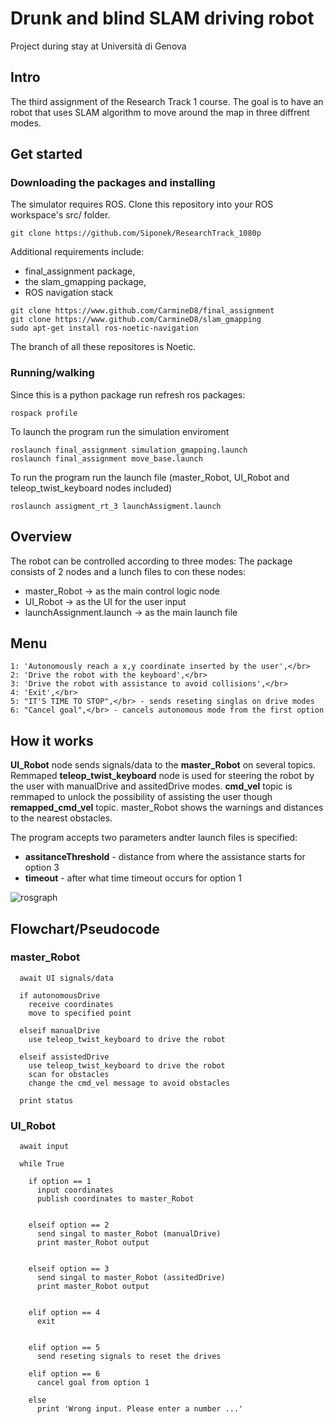 # Drunk and blind SLAM driving robot
Project during stay at Università di Genova

## Intro
The third assignment of the Research Track 1 course. The goal is to have an robot that uses SLAM algorithm to move around the map in three diffrent modes.


## Get started
### Downloading the packages and installing
The simulator requires ROS. Clone this repository into your ROS workspace's src/ folder.
```
git clone https://github.com/Siponek/ResearchTrack_1080p
```
Additional requirements include:
- final_assignment package,</br>
- the slam_gmapping package,</br>
- ROS navigation stack</br>
```
git clone https://www.github.com/CarmineD8/final_assignment
git clone https://www.github.com/CarmineD8/slam_gmapping
sudo apt-get install ros-noetic-navigation
```
The branch of all these repositores is Noetic.
### Running/walking
Since this is a python package run refresh ros packages:
```
rospack profile
```
To launch the program run the simulation enviroment
```
roslaunch final_assignment simulation_gmapping.launch
roslaunch final_assignment move_base.launch
```
To run the program run the launch file (master_Robot, UI_Robot and teleop_twist_keyboard nodes included)
```
roslaunch assigment_rt_3 launchAssigment.launch
```

## Overview
The robot can be controlled according to three modes:
The package consists of 2 nodes and a lunch files to con these nodes:</br>
- master_Robot            -> as the main control logic node </br>
- UI_Robot                -> as the UI for the user input</br>
- launchAssignment.launch -> as the main launch file    </br>
## Menu

    1: 'Autonomously reach a x,y coordinate inserted by the user',</br>
    2: 'Drive the robot with the keyboard',</br>
    3: 'Drive the robot with assistance to avoid collisions',</br>
    4: 'Exit',</br>
    5: "IT'S TIME TO STOP",</br> - sends reseting singlas on drive modes
    6: "Cancel goal",</br> - cancels autonomous mode from the first option
    
## How it works
**UI_Robot** node sends signals/data to the **master_Robot** on several topics. Remmaped **teleop_twist_keyboard** node is used for steering the robot by the user with manualDrive and assitedDrive modes. **cmd_vel** topic is remmaped to unlock the possibility of assisting the user though **remapped_cmd_vel** topic. 
master_Robot shows the warnings and distances to the nearest obstacles.<br>

The program accepts two parameters andter launch files is specified:</br>
- **assitanceThreshold** - distance from where the assistance starts for option 3</br>
- **timeout** - after what time timeout occurs for option 1</br>





![rosgraph](https://user-images.githubusercontent.com/91413093/155749647-4d459a3d-7212-4051-9f29-3651b6164123.png)

## Flowchart/Pseudocode
### master_Robot
```
  await UI signals/data

  if autonomousDrive
    receive coordinates
    move to specified point

  elseif manualDrive
    use teleop_twist_keyboard to drive the robot

  elseif assistedDrive
    use teleop_twist_keyboard to drive the robot
    scan for obstacles
    change the cmd_vel message to avoid obstacles

  print status
```

### UI_Robot
```
  await input

  while True

    if option == 1
      input coordinates
      publish coordinates to master_Robot
      

    elseif option == 2
      send singal to master_Robot (manualDrive)
      print master_Robot output
      

    elseif option == 3
      send singal to master_Robot (assitedDrive)
      print master_Robot output
      
      
    elif option == 4
      exit
      
    
    elif option == 5
      send reseting signals to reset the drives
    
    elif option == 6
      cancel goal from option 1
  
    else
      print 'Wrong input. Please enter a number ...'

```
